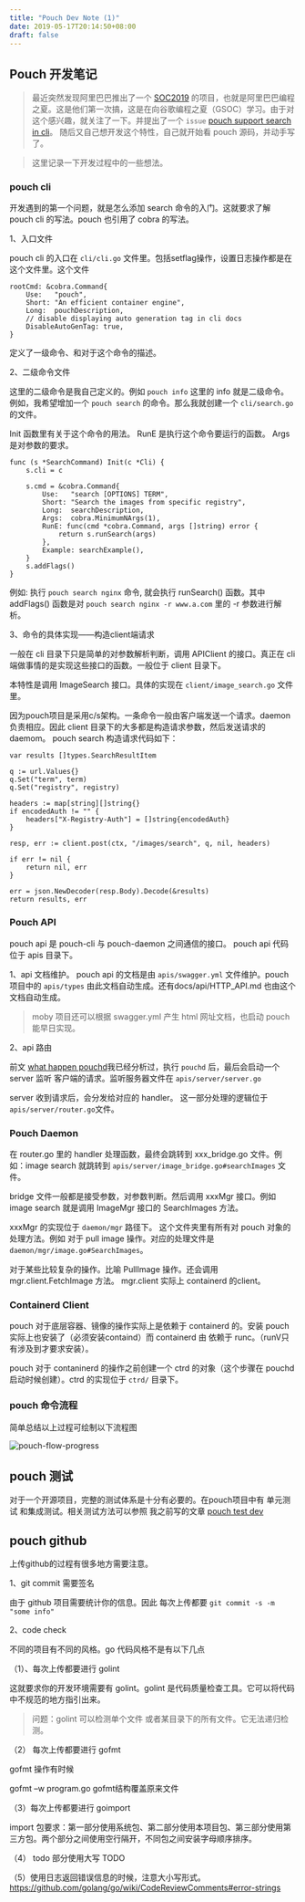 ```yaml
---
title: "Pouch Dev Note (1)"
date: 2019-05-17T20:14:50+08:00
draft: false
---
```


## Pouch 开发笔记

> 最近突然发现阿里巴巴推出了一个 [SOC2019](https://developer.aliyun.com/summerofcode2019) 的项目，也就是阿里巴巴编程之夏。这是他们第一次搞，这是在向谷歌编程之夏（GSOC）学习。由于对这个感兴趣，就关注了一下。并提出了一个 `issue` [pouch support search in cli](https://github.com/alibaba/pouch/issues/2839)。 随后又自己想开发这个特性，自己就开始看 pouch 源码，并动手写了。

> 这里记录一下开发过程中的一些想法。

### pouch cli

开发遇到的第一个问题，就是怎么添加 search 命令的入门。这就要求了解 pouch cli 的写法。pouch 也引用了 cobra 的写法。

1、入口文件

pouch cli 的入口在 `cli/cli.go` 文件里。包括setflag操作，设置日志操作都是在这个文件里。这个文件 
```
rootCmd: &cobra.Command{
	Use:   "pouch",
	Short: "An efficient container engine",
	Long:  pouchDescription,
	// disable displaying auto generation tag in cli docs
	DisableAutoGenTag: true,
}
```
定义了一级命令、和对于这个命令的描述。

2、二级命令文件

这里的二级命令是我自己定义的。例如 `pouch info` 这里的 info 就是二级命令。例如，我希望增加一个 `pouch search` 的命令。那么我就创建一个 `cli/search.go`的文件。

Init 函数里有关于这个命令的用法。
RunE 是执行这个命令要运行的函数。
Args 是对参数的要求。


```
func (s *SearchCommand) Init(c *Cli) {
	s.cli = c

	s.cmd = &cobra.Command{
		Use:   "search [OPTIONS] TERM",
		Short: "Search the images from specific registry",
		Long:  searchDescription,
		Args:  cobra.MinimumNArgs(1),
		RunE: func(cmd *cobra.Command, args []string) error {
			return s.runSearch(args)
		},
		Example: searchExample(),
	}
	s.addFlags()
}
```

例如: 执行 `pouch search nginx` 命令, 就会执行 runSearch() 函数。其中 addFlags() 函数是对 `pouch search nginx -r www.a.com` 里的 -r 参数进行解析。

3、命令的具体实现——构造client端请求

一般在 cli 目录下只是简单的对参数解析判断，调用 APIClient 的接口。真正在 cli 端做事情的是实现这些接口的函数。一般位于 client 目录下。

本特性是调用 ImageSearch 接口。具体的实现在 `client/image_search.go` 文件里。

因为pouch项目是采用c/s架构。一条命令一般由客户端发送一个请求。daemon 负责相应。因此 client 目录下的大多都是构造请求参数，然后发送请求的 daemom。 pouch search 构造请求代码如下：

```
var results []types.SearchResultItem

q := url.Values{}
q.Set("term", term)
q.Set("registry", registry)

headers := map[string][]string{}
if encodedAuth != "" {
	headers["X-Registry-Auth"] = []string{encodedAuth}
}

resp, err := client.post(ctx, "/images/search", q, nil, headers)

if err != nil {
	return nil, err
}

err = json.NewDecoder(resp.Body).Decode(&results)
return results, err
```

### Pouch API

pouch api 是 pouch-cli 与 pouch-daemon 之间通信的接口。 pouch api 代码位于 apis 目录下。

1、api 文档维护。
pouch api 的文档是由 `apis/swagger.yml` 文件维护。pouch 项目中的 `apis/types` 由此文档自动生成。还有docs/api/HTTP_API.md 也由这个文档自动生成。

> moby 项目还可以根据 swagger.yml 产生 html 网址文档，也启动 pouch 能早日实现。

2、api 路由

前文 [what happen pouchd](./what-happen-pouchd/what-happen-pouchd)我已经分析过，执行 `pouchd` 后，最后会启动一个 server 监听 客户端的请求。监听服务器文件在 `apis/server/server.go` 

server 收到请求后，会分发给对应的 handler。 这一部分处理的逻辑位于 `apis/server/router.go`文件。

### Pouch Daemon 

在 router.go 里的 handler 处理函数，最终会跳转到 xxx_bridge.go 文件。例如：image search 就跳转到 `apis/server/image_bridge.go#searchImages` 文件。

bridge 文件一般都是接受参数，对参数判断。然后调用 xxxMgr 接口。例如 image search 就是调用 ImageMgr 接口的 SearchImages 方法。

xxxMgr 的实现位于 `daemon/mgr` 路径下。 这个文件夹里有所有对 pouch 对象的处理方法。例如 对于 pull image 操作。对应的处理文件是 `daemon/mgr/image.go#SearchImages`。 

对于某些比较复杂的操作。比喻 PullImage 操作。还会调用 mgr.client.FetchImage 方法。
mgr.client 实际上 containerd 的client。

### Containerd Client

pouch 对于底层容器、镜像的操作实际上是依赖于 containerd 的。安装 pouch 实际上也安装了（必须安装containd）而 containerd 由 依赖于 runc。（runV只有涉及到才要求安装）。

pouch 对于 contaninerd 的操作之前创建一个 ctrd 的对象（这个步骤在 pouchd 启动时候创建）。ctrd 的实现位于 `ctrd/` 目录下。

### pouch 命令流程

简单总结以上过程可绘制以下流程图

![pouch-flow-progress](../pouch_flow_progress.png)

## pouch 测试

对于一个开源项目，完整的测试体系是十分有必要的。在pouch项目中有 单元测试 和集成测试。相关测试方法可以参照 我之前写的文章 [pouch test dev](../../pouch-test-dev)

## pouch github

上传github的过程有很多地方需要注意。

1、git commit 需要签名

由于 github 项目需要统计你的信息。因此 每次上传都要 `git commit -s -m "some info"`

2、code check

不同的项目有不同的风格。go 代码风格不是有以下几点

（1）、每次上传都要进行 golint

这就要求你的开发环境需要有 golint。golint 是代码质量检查工具。它可以将代码中不规范的地方指引出来。

> 问题：golint 可以检测单个文件 或者某目录下的所有文件。它无法递归检测。 

（2） 每次上传都要进行 gofmt

gofmt 操作有时候

gofmt –w program.go gofmt结构覆盖原来文件

（3）每次上传都要进行 goimport

import 包要求：第一部分使用系统包、第二部分使用本项目包、第三部分使用第三方包。两个部分之间使用空行隔开，不同包之间安装字母顺序排序。

（4） todo 部分使用大写 TODO

（5）使用日志返回错误信息的时候，注意大小写形式。
https://github.com/golang/go/wiki/CodeReviewComments#error-strings






